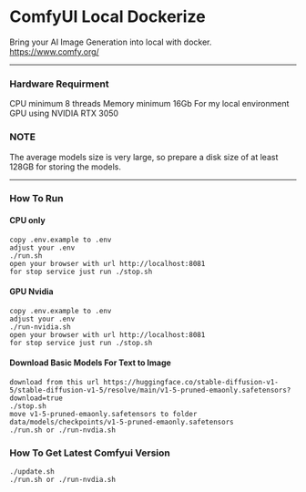 # ComfyUI Local Dockerize
Bring your AI Image Generation into local with docker.
https://www.comfy.org/

---
### **Hardware Requirment**
CPU minimum 8 threads
Memory minimum 16Gb
For my local environment GPU using NVIDIA RTX 3050

### **NOTE**
The average models size is very large, so prepare a disk size of at least 128GB for storing the models.

---
### **How To Run**
#### **CPU only**
```
copy .env.example to .env
adjust your .env
./run.sh
open your browser with url http://localhost:8081
for stop service just run ./stop.sh
```

#### **GPU Nvidia**
```
copy .env.example to .env
adjust your .env
./run-nvidia.sh
open your browser with url http://localhost:8081
for stop service just run ./stop.sh
```

#### **Download Basic Models For Text to Image**
```
download from this url https://huggingface.co/stable-diffusion-v1-5/stable-diffusion-v1-5/resolve/main/v1-5-pruned-emaonly.safetensors?download=true
./stop.sh
move v1-5-pruned-emaonly.safetensors to folder data/models/checkpoints/v1-5-pruned-emaonly.safetensors
./run.sh or ./run-nvdia.sh
```

### **How To Get Latest Comfyui Version**
```
./update.sh
./run.sh or ./run-nvdia.sh
```


